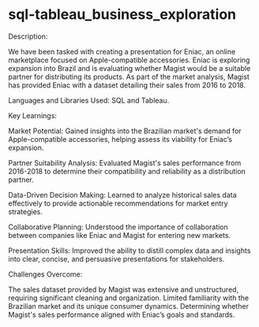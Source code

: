 # sql-tableau_business_exploration

Description:

We have been tasked with creating a presentation for Eniac, an online marketplace focused on Apple-compatible accessories. Eniac is exploring expansion into Brazil and is evaluating whether Magist would be a suitable partner for distributing its products. As part of the market analysis, Magist has provided Eniac with a dataset detailing their sales from 2016 to 2018.

Languages and Libraries Used: SQL and Tableau.

Key Learnings:

Market Potential:
Gained insights into the Brazilian market's demand for Apple-compatible accessories, helping assess its viability for Eniac’s expansion.

Partner Suitability Analysis:
Evaluated Magist's sales performance from 2016-2018 to determine their compatibility and reliability as a distribution partner.

Data-Driven Decision Making:
Learned to analyze historical sales data effectively to provide actionable recommendations for market entry strategies.

Collaborative Planning:
Understood the importance of collaboration between companies like Eniac and Magist for entering new markets.

Presentation Skills:
Improved the ability to distill complex data and insights into clear, concise, and persuasive presentations for stakeholders.

Challenges Overcome:

The sales dataset provided by Magist was extensive and unstructured, requiring significant cleaning and organization.
Limited familiarity with the Brazilian market and its unique consumer dynamics.
Determining whether Magist's sales performance aligned with Eniac’s goals and standards.
